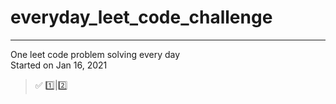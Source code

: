 # everyday_leet_code_challenge
---
One leet code problem solving every day   
Started on Jan 16, 2021   
> ✅
> 1️⃣|2️⃣
